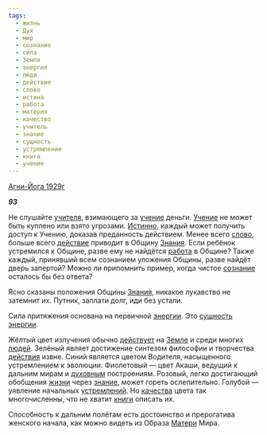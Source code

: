 ```yaml
---
tags:
  - жизнь
  - Дух
  - мир
  - сознание
  - сила
  - Земля
  - энергия
  - люди
  - действие
  - слово
  - истина
  - работа
  - материя
  - качество
  - учитель
  - знание
  - сущность
  - устремление
  - книга
  - учение
---
```

[Агни-Йога 1929г](https://127.0.0.1:4002/agni/1929)

___93___

Не слушайте [учителя](../../../tags/#учитель), взимающего за [учение](../../../tags/#учение) деньги. [Учение](../../../tags/#учение) не может быть куплено или взято угрозами. [Истинно](../../../tags/#истина), каждый может получить доступ к Учению, доказав преданность действием. Менее всего [слово](../../../tags/#слово), больше всего [действие](../../../tags/#действие) приводит в Общину [Знания](../../../tags/#[знание](../../../tags/#знание)). Если ребёнок устремился к Общине, разве ему не найдётся [работа](../../../tags/#работа) в Общине? Также каждый, принявший всем сознанием уложения Общины, разве найдёт дверь запертой? Можно ли припомнить пример, когда чистое [сознание](../../../tags/#сознание) осталось бы без ответа?   

Ясно сказаны положения Общины [Знания](../../../tags/#[знание](../../../tags/#знание)), никакое лукавство не затемнит их. Путник, заплати долг, иди без устали.   

Сила притяжения основана на первичной [энергии](../../../tags/#энергия). Это [сущность](../../../tags/#сущность) [энергии](../../../tags/#энергия).   

Жёлтый цвет излучения обычно [действует](../../../tags/#действие) на [Земле](../../../tags/#Земля) и среди многих [людей](../../../tags/#люди). Зелёный являет достижение синтезом философии и творчества [действия](../../../tags/#действие) извне. Синий является цветом Водителя, насыщенного устремлением к эволюции. Фиолетовый — цвет Акаши, ведущий к дальним мирам и [духовным](../../../tags/#Дух) построениям. Розовый, легко достигающий обобщения [жизни](../../../tags/#жизнь) через [знание](../../../tags/#знание), может гореть ослепительно. Голубой — уявление начальных [устремлений](../../../tags/#устремление). Но [качества](../../../tags/#качество) цвета так многочисленны, что не хватит [книги](../../../tags/#книга) описать их.   

Способность к дальним полётам есть достоинство и прерогатива женского начала, как можно видеть из Образа [Матери](../../../tags/#материя) Мира.